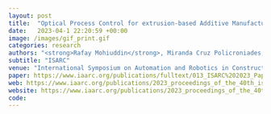 ```yaml
---
layout: post
title:  "Optical Process Control for extrusion-based Additive Manufacturing methods in construction"
date:   2023-04-1 22:20:59 +00:00
image: /images/gif_print.gif
categories: research
authors: "<strong>Rafay Mohiuddin</strong>, Miranda Cruz Policroniades, Martin Slepicka, André Borrmann"
subtitle: "ISARC"
venue: "International Symposium on Automation and Robotics in Construction (ISARC)"
paper: https://www.iaarc.org/publications/fulltext/013_ISARC%202023_Paper_145.pdf
web: https://www.iaarc.org/publications/2023_proceedings_of_the_40th_isarc_chennai_india/optical_process_control_for_extrusion_based_additive_manufacturing_methods_in_construction.html
website: https://www.iaarc.org/publications/2023_proceedings_of_the_40th_isarc_chennai_india/optical_process_control_for_extrusion_based_additive_manufacturing_methods_in_construction.html
code:
---
```


